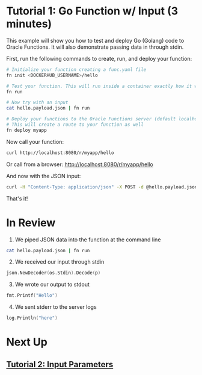 # Tutorial 1: Go Function w/ Input (3 minutes)

This example will show you how to test and deploy Go (Golang) code to Oracle Functions. It will also demonstrate passing data in through stdin.

First, run the following commands to create, run, and deploy your function:

```sh
# Initialize your function creating a func.yaml file
fn init <DOCKERHUB_USERNAME>/hello

# Test your function. This will run inside a container exactly how it will on the server
fn run

# Now try with an input
cat hello.payload.json | fn run

# Deploy your functions to the Oracle Functions server (default localhost:8080)
# This will create a route to your function as well
fn deploy myapp
```
Now call your function:

```sh
curl http://localhost:8080/r/myapp/hello
```
Or call from a browser: [http://localhost:8080/r/myapp/hello](http://localhost:8080/r/myapp/hello)

And now with the JSON input:

```sh
curl -H "Content-Type: application/json" -X POST -d @hello.payload.json http://localhost:8080/r/myapp/hello
```

That's it!

# In Review

1. We piped JSON data into the function at the command line
```sh
cat hello.payload.json | fn run
```
2. We received our input through stdin
```go
json.NewDecoder(os.Stdin).Decode(p)
```
3. We wrote our output to stdout
```go
fmt.Printf("Hello")
```
4. We sent stderr to the server logs
```go
log.Println("here")
```

# Next Up
## [Tutorial 2: Input Parameters](examples/tutorial/params)